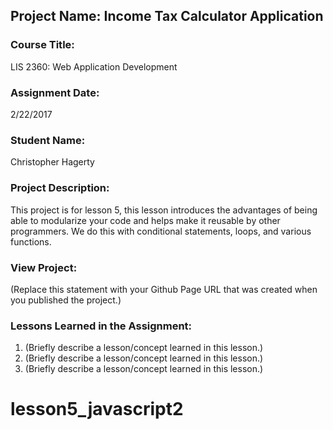 ## Project Name:  Income Tax Calculator Application

### Course Title:
LIS 2360:  Web Application Development

### Assignment Date:  
2/22/2017

### Student Name:  
Christopher Hagerty

### Project Description:
This project is for lesson 5, this lesson introduces the advantages of being able to modularize your code and helps make it reusable by other programmers. We do this with conditional statements, loops, and various functions.

### View Project:
(Replace this statement with your Github Page URL that was created when you 
 published the project.)

### Lessons Learned in the Assignment:
1. (Briefly describe a lesson/concept learned in this lesson.)
2. (Briefly describe a lesson/concept learned in this lesson.)
3. (Briefly describe a lesson/concept learned in this lesson.)
# lesson5_javascript2
